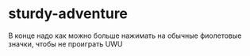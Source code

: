 # sturdy-adventure
В конце надо как можно больше нажимать на обычные фиолетовые значки, чтобы не проиграть UWU
